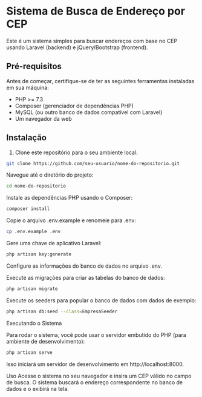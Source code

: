 # Sistema de Busca de Endereço por CEP

Este é um sistema simples para buscar endereços com base no CEP usando Laravel (backend) e jQuery/Bootstrap (frontend).

## Pré-requisitos

Antes de começar, certifique-se de ter as seguintes ferramentas instaladas em sua máquina:

- PHP >= 7.3
- Composer (gerenciador de dependências PHP)
- MySQL (ou outro banco de dados compatível com Laravel)
- Um navegador da web

## Instalação

1. Clone este repositório para o seu ambiente local:

```bash
git clone https://github.com/seu-usuario/nome-do-repositorio.git
```
Navegue até o diretório do projeto:
```bash
cd nome-do-repositorio
```
Instale as dependências PHP usando o Composer:
```bash
composer install
```
Copie o arquivo .env.example e renomeie para .env:
```bash
cp .env.example .env
```
Gere uma chave de aplicativo Laravel:
```bash
php artisan key:generate
```
Configure as informações do banco de dados no arquivo .env.

Execute as migrações para criar as tabelas do banco de dados:

```bash
php artisan migrate
```
Execute os seeders para popular o banco de dados com dados de exemplo:
```bash
php artisan db:seed --class=EmpresaSeeder
```
Executando o Sistema

Para rodar o sistema, você pode usar o servidor embutido do PHP (para ambiente de desenvolvimento):

```bash
php artisan serve
```
Isso iniciará um servidor de desenvolvimento em http://localhost:8000.

Uso
Acesse o sistema no seu navegador e insira um CEP válido no campo de busca. O sistema buscará o endereço correspondente no banco de dados e o exibirá na tela.